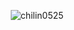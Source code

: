 <p align="center"> <img src="https://komarev.com/ghpvc/?username=chilin0525" alt="chilin0525" /> </p>
